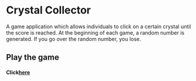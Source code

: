 # Crystal Collector
A game application which allows individuals to click on a certain crystal until the score is reached. At the beginning of each game, a random number is generated. If you go over the random number, you lose.
## Play the game

#### Click[here](https://ernesto13.github.io/Crystal-Collector/)

